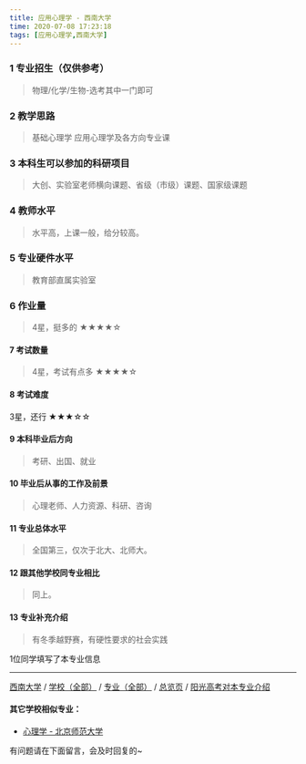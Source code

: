 ```yaml
---
title: 应用心理学 - 西南大学
time: 2020-07-08 17:23:18
tags: [应用心理学,西南大学]
---
```

### 1 专业招生（仅供参考）  
> 物理/化学/生物-选考其中一门即可


### 2 教学思路
> 基础心理学
应用心理学及各方向专业课


### 3 本科生可以参加的科研项目
>  大创、实验室老师横向课题、省级（市级）课题、国家级课题


### 4 教师水平
> 水平高，上课一般，给分较高。


### 5 专业硬件水平
> 教育部直属实验室


### 6 作业量
>4星，挺多的
★★★★☆


#### 7 考试数量
>4星，考试有点多
★★★★☆



#### 8 考试难度
> 
3星，还行
★★★☆☆


#### 9 本科毕业后方向
> 考研、出国、就业


#### 10 毕业后从事的工作及前景
> 心理老师、人力资源、科研、咨询


#### 11 专业总体水平
> 全国第三，仅次于北大、北师大。

#### 12 跟其他学校同专业相比
> 同上。


#### 13 专业补充介绍
> 有冬季越野赛，有硬性要求的社会实践

1位同学填写了本专业信息
***
[西南大学](https://univgo.github.io/2020/07/08/西南大学) / [学校（全部）](https://univgo.github.io/2020/07/09/学校汇总页) / [专业（全部）](https://univgo.github.io/2020/07/09/专业汇总页) / [总览页](https://univgo.github.io/2020/07/09/总览) / [阳光高考对本专业介绍](http://gaokao.chsi.com.cn/sch/zyk/view.do?schId=73396385&specId=73384080
)

#### 其它学校相似专业：
- [心理学 - 北京师范大学](https://univgo.github.io/2020/07/08/心理学%20-%20北京师范大学)

有问题请在下面留言，会及时回复的~